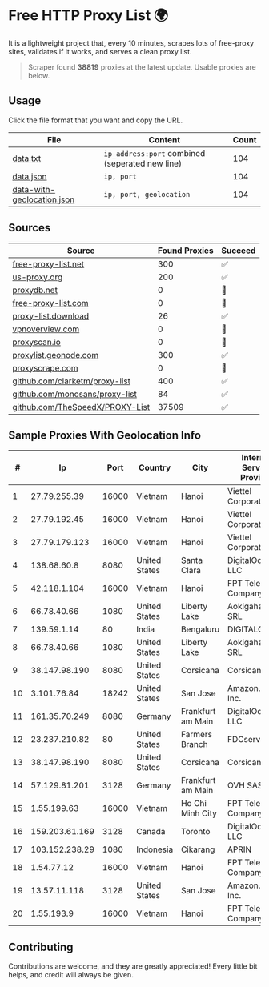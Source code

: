 
# Free HTTP Proxy List 🌍

It is a lightweight project that, every 10 minutes, scrapes lots of free-proxy sites, validates if it works, and serves a clean proxy list.


> Scraper found **38819** proxies at the latest update. Usable proxies are below.

## Usage

Click the file format that you want and copy the URL.


|File|Content|Count|
|----|-------|-----|
|[data.txt](https://raw.githubusercontent.com/themiralay/Proxy-List-World/master/data.txt)|`ip_address:port` combined (seperated new line)|104|
|[data.json](https://raw.githubusercontent.com/themiralay/Proxy-List-World/master/data.json)|`ip, port`|104|
|[data-with-geolocation.json](https://raw.githubusercontent.com/themiralay/Proxy-List-World/master/data-with-geolocation.json)|`ip, port, geolocation`|104|

## Sources

|Source|Found Proxies|Succeed|
|------|-------------|-------|
|[free-proxy-list.net](https://free-proxy-list.net)|300|✅|
|[us-proxy.org](https://www.us-proxy.org)|200|✅|
|[proxydb.net](http://proxydb.net)|0|🚫|
|[free-proxy-list.com](https://free-proxy-list.com/?page=&port=&type%5B%5D=http&type%5B%5D=https&up_time=0&search=Search)|0|🚫|
|[proxy-list.download](https://www.proxy-list.download/HTTP)|26|✅|
|[vpnoverview.com](https://vpnoverview.com/privacy/anonymous-browsing/free-proxy-servers)|0|🚫|
|[proxyscan.io](https://www.proxyscan.io)|0|🚫|
|[proxylist.geonode.com](https://proxylist.geonode.com/api/proxy-list?limit=300&page=1&sort_by=lastChecked&sort_type=desc&protocols=http,https)|300|✅|
|[proxyscrape.com](https://api.proxyscrape.com/v2/?request=displayproxies&protocol=http&timeout=10000&country=all&ssl=all&anonymity=all)|0|🚫|
|[github.com/clarketm/proxy-list](https://raw.githubusercontent.com/clarketm/proxy-list/master/proxy-list-raw.txt)|400|✅|
|[github.com/monosans/proxy-list](https://raw.githubusercontent.com/monosans/proxy-list/main/proxies/http.txt)|84|✅|
|[github.com/TheSpeedX/PROXY-List](https://raw.githubusercontent.com/TheSpeedX/PROXY-List/master/http.txt)|37509|✅|


## Sample Proxies With Geolocation Info

|#|Ip|Port|Country|City|Internet Service Provider|
|-|--|----|-------|----|-------------------------|
|1|27.79.255.39|16000|Vietnam|Hanoi|Viettel Corporation|
|2|27.79.192.45|16000|Vietnam|Hanoi|Viettel Corporation|
|3|27.79.179.123|16000|Vietnam|Hanoi|Viettel Corporation|
|4|138.68.60.8|8080|United States|Santa Clara|DigitalOcean, LLC|
|5|42.118.1.104|16000|Vietnam|Hanoi|FPT Telecom Company|
|6|66.78.40.66|1080|United States|Liberty Lake|Aokigahara SRL|
|7|139.59.1.14|80|India|Bengaluru|DIGITALOCEAN|
|8|66.78.40.66|1080|United States|Liberty Lake|Aokigahara SRL|
|9|38.147.98.190|8080|United States|Corsicana|Corsicana ISD|
|10|3.101.76.84|18242|United States|San Jose|Amazon.com, Inc.|
|11|161.35.70.249|8080|Germany|Frankfurt am Main|DigitalOcean, LLC|
|12|23.237.210.82|80|United States|Farmers Branch|FDCservers.net|
|13|38.147.98.190|8080|United States|Corsicana|Corsicana ISD|
|14|57.129.81.201|3128|Germany|Frankfurt am Main|OVH SAS|
|15|1.55.199.63|16000|Vietnam|Ho Chi Minh City|FPT Telecom Company|
|16|159.203.61.169|3128|Canada|Toronto|DigitalOcean, LLC|
|17|103.152.238.29|1080|Indonesia|Cikarang|APRIN|
|18|1.54.77.12|16000|Vietnam|Hanoi|FPT Telecom Company|
|19|13.57.11.118|3128|United States|San Jose|Amazon.com, Inc.|
|20|1.55.193.9|16000|Vietnam|Hanoi|FPT Telecom Company|



## Contributing

Contributions are welcome, and they are greatly appreciated! Every
little bit helps, and credit will always be given.


